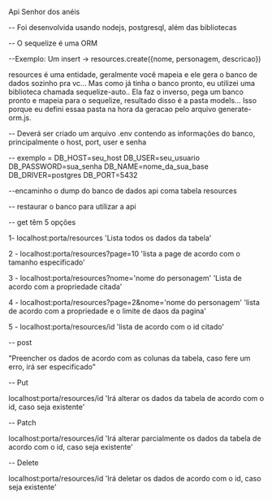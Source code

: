 Api Senhor dos anéis

-- Foi desenvolvida usando nodejs, postgresql, além das bibliotecas

-- O sequelize é uma ORM

--Exemplo:
Um insert -> resources.create({nome, personagem, descricao})

resources é uma entidade, geralmente você mapeia e ele gera o banco de dados sozinho pra vc... Mas como já tinha o banco pronto, eu utilizei uma biblioteca chamada
sequelize-auto.. Ela faz o inverso, pega um banco pronto e mapeia para o sequelize, resultado disso é a pasta models... Isso porque eu defini essaa pasta na hora da geracao
pelo arquivo generate-orm.js.

-- Deverá ser criado um arquivo .env contendo as informações do banco, principalmente o host, port, user e senha

-- exemplo =
    DB_HOST=seu_host
    DB_USER=seu_usuario
    DB_PASSWORD=sua_senha
    DB_NAME=nome_da_sua_base
    DB_DRIVER=postgres
    DB_PORT=5432



--encaminho o dump do banco de dados api coma tabela resources

-- restaurar o banco para utilizar a api

-- get têm 5 opções 

  1- localhost:porta/resources 'Lista todos os dados da tabela'

  2 - localhost:porta/resources?page=10 'lista a page de acordo com o tamanho especificado'

  3 - localhost:porta/resources?nome='nome do personagem'  'Lista de acordo com a propriedade citada'

  4 - localhost:porta/resources?page=2&nome='nome do personagem' 'lista de acordo com a propriedade e o limite de daos da pagina'

  5 - localhost:porta/resources/id 'lista de acordo com o id citado'

-- post 

  "Preencher os dados de acordo com as colunas da tabela, caso fere um erro, irá ser especificado"

-- Put

  localhost:porta/resources/id     'Irá alterar os dados da tabela de acordo com o id, caso seja existente'

-- Patch

  localhost:porta/resources/id 'Irá alterar parcialmente os dados da tabela de acordo com o id, caso seja existente'

-- Delete 

localhost:porta/resources/id 'Irá deletar os dados de acordo com o id, caso seja existente'





